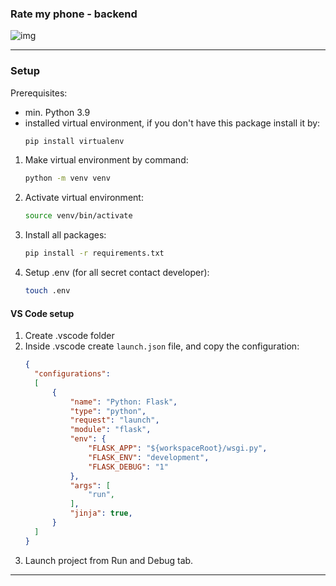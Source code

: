 ### Rate my phone - backend
![img](https://github.com/amelinium23/rate-my-phone-backend/actions/workflows/main.yml/badge.svg)

---
### Setup
Prerequisites:
- min. Python 3.9
- installed virtual environment, if you don't have this package install it by:
  ```bash
  pip install virtualenv
  ```

1. Make virtual environment by command:
    ```bash
    python -m venv venv
    ```
2. Activate virtual environment:
    ```bash
    source venv/bin/activate
    ```
3. Install all packages:
    ```bash
    pip install -r requirements.txt
    ```
4. Setup .env (for all secret contact developer):
    ```bash
    touch .env
    ```

#### VS Code setup
1. Create .vscode folder
2. Inside .vscode create `launch.json` file, and copy the configuration:
    ```json
    {
      "configurations":
      [
          {
              "name": "Python: Flask",
              "type": "python",
              "request": "launch",
              "module": "flask",
              "env": {
                  "FLASK_APP": "${workspaceRoot}/wsgi.py",
                  "FLASK_ENV": "development",
                  "FLASK_DEBUG": "1"
              },
              "args": [
                  "run",
              ],
              "jinja": true,
          }
      ]
    }
    ```
3. Launch project from Run and Debug tab.

---
